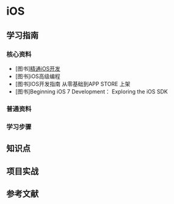 # iOS

## 学习指南

### 核心资料

* [图书][精通iOS开发](http://product.dangdang.com/25113926.html)
* [图书]iOS高级编程
* [图书]IOS开发指南 从零基础到APP STORE 上架
* [图书]Beginning iOS 7 Development： Exploring the iOS SDK

### 普通资料

### 学习步骤

## 知识点

## 项目实战

## 参考文献
